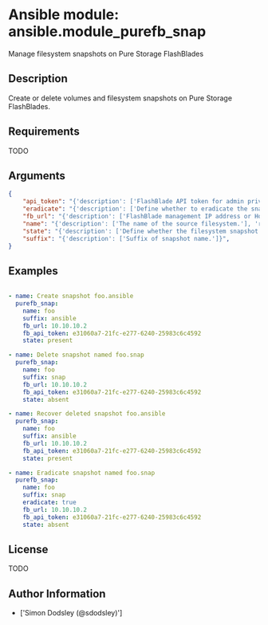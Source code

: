 # Ansible module: ansible.module_purefb_snap


Manage filesystem snapshots on Pure Storage FlashBlades

## Description

Create or delete volumes and filesystem snapshots on Pure Storage FlashBlades.

## Requirements

TODO

## Arguments

``` json
{
    "api_token": "{'description': ['FlashBlade API token for admin privileged user.']}",
    "eradicate": "{'description': ['Define whether to eradicate the snapshot on delete or leave in trash.'], 'type': 'bool', 'default': False}",
    "fb_url": "{'description': ['FlashBlade management IP address or Hostname.']}",
    "name": "{'description': ['The name of the source filesystem.'], 'required': True}",
    "state": "{'description': ['Define whether the filesystem snapshot should exist or not.'], 'choices': ['absent', 'present'], 'default': 'present'}",
    "suffix": "{'description': ['Suffix of snapshot name.']}",
}
```

## Examples


``` yaml

- name: Create snapshot foo.ansible
  purefb_snap:
    name: foo
    suffix: ansible
    fb_url: 10.10.10.2
    fb_api_token: e31060a7-21fc-e277-6240-25983c6c4592
    state: present

- name: Delete snapshot named foo.snap
  purefb_snap:
    name: foo
    suffix: snap
    fb_url: 10.10.10.2
    fb_api_token: e31060a7-21fc-e277-6240-25983c6c4592
    state: absent

- name: Recover deleted snapshot foo.ansible
  purefb_snap:
    name: foo
    suffix: ansible
    fb_url: 10.10.10.2
    fb_api_token: e31060a7-21fc-e277-6240-25983c6c4592
    state: present

- name: Eradicate snapshot named foo.snap
  purefb_snap:
    name: foo
    suffix: snap
    eradicate: true
    fb_url: 10.10.10.2
    fb_api_token: e31060a7-21fc-e277-6240-25983c6c4592
    state: absent

```

## License

TODO

## Author Information
  - ['Simon Dodsley (@sdodsley)']
